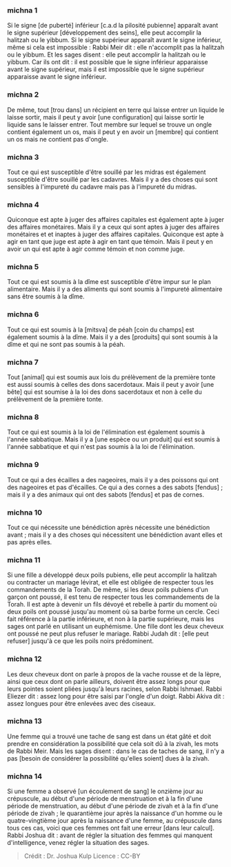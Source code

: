
### michna 1
Si le signe [de puberté] inférieur [c.a.d la pilosité pubienne] apparaît avant le signe supérieur [développement des seins], elle peut accomplir la halitzah ou le yibbum. Si le signe supérieur apparaît avant le signe inférieur, même si cela est impossible : Rabbi Meir dit : elle n'accomplit pas la halitzah ou le yibbum. Et les sages disent : elle peut accomplir la halitzah ou le yibbum. Car ils ont dit : il est possible que le signe inférieur apparaisse avant le signe supérieur, mais il est impossible que le signe supérieur apparaisse avant le signe inférieur.

### michna 2
De même, tout [trou dans] un récipient en terre qui laisse entrer un liquide le laisse sortir, mais il peut y avoir [une configuration] qui laisse sortir le liquide sans le laisser entrer. Tout membre sur lequel se trouve un ongle contient également un os, mais il peut y en avoir un [membre] qui contient un os mais ne contient pas d'ongle.

### michna 3
Tout ce qui est susceptible d'être souillé par les midras est également susceptible d'être souillé par les cadavres. Mais il y a des choses qui sont sensibles à l'impureté du cadavre mais pas à l'impureté du midras.

### michna 4
Quiconque est apte à juger des affaires capitales est également apte à juger des affaires monétaires. Mais il y a ceux qui sont aptes à juger des affaires monétaires et et inaptes à juger des affaires capitales. Quiconque est apte à agir en tant que juge est apte à agir en tant que témoin. Mais il peut y en avoir un qui est apte à agir comme témoin et non comme juge.

### michna 5
Tout ce qui est soumis à la dîme est susceptible d'être impur sur le plan alimentaire. Mais il y a des aliments qui sont soumis à l'impureté alimentaire sans être soumis à la dîme.

### michna 6
Tout ce qui est soumis à la [mitsva] de péah [coin du champs] est également soumis à la dîme. Mais il y a des [produits] qui sont soumis à la dîme et qui ne sont pas soumis à la péah.

### michna 7
Tout [animal] qui est soumis aux lois du prélèvement de la première tonte est aussi soumis à celles des dons sacerdotaux. Mais il peut y avoir [une bête] qui est soumise à la loi des dons sacerdotaux et non à celle du prélèvement de la première tonte.
### michna 8
Tout ce qui est soumis à la loi de l'élimination est également soumis à l'année sabbatique. Mais il y a [une espèce ou un produit] qui est soumis à l'année sabbatique et qui n'est pas soumis à la loi de l'élimination.

### michna 9
Tout ce qui a des écailles a des nageoires, mais il y a des poissons qui ont des nageoires et pas d'écailles. Ce qui a des cornes a des sabots [fendus] ; mais il y a des animaux qui ont des sabots [fendus] et pas de cornes.

### michna 10
Tout ce qui nécessite une bénédiction après nécessite une bénédiction avant ; mais il y a des choses qui nécessitent une bénédiction avant elles et pas après elles.

### michna 11
Si une fille a développé deux poils pubiens, elle peut accomplir la halitzah ou contracter un mariage lévirat, et elle est obligée de respecter tous les commandements de la Torah. De même, si les deux poils pubiens d'un garçon ont poussé, il est tenu de respecter tous les commandements de la Torah. Il est apte à devenir un fils dévoyé et rebelle à partir du moment où deux poils ont poussé jusqu'au moment où sa barbe forme un cercle. Ceci fait référence à la partie inférieure, et non à la partie supérieure, mais les sages ont parlé en utilisant un euphémisme. Une fille dont les deux cheveux ont poussé ne peut plus refuser le mariage. Rabbi Judah dit : [elle peut refuser] jusqu'à ce que les poils noirs prédominent.

### michna 12
Les deux cheveux dont on parle à propos de la vache rousse et de la lèpre, ainsi que ceux dont on parle ailleurs, doivent être assez longs pour que leurs pointes soient pliées jusqu'à leurs racines, selon Rabbi Ishmael. Rabbi Eliezer dit : assez long pour être saisi par l'ongle d'un doigt. Rabbi Akiva dit : assez longues pour être enlevées avec des ciseaux.

### michna 13
Une femme qui a trouvé une tache de sang est dans un état gâté et doit prendre en considération la possibilité que cela soit dû à la zivah, les mots de Rabbi Meir. Mais les sages disent : dans le cas de taches de sang, il n'y a pas [besoin de considérer la possibilité qu'elles soient] dues à la zivah.

### michna 14
Si une femme a observé [un écoulement de sang] le onzième jour au crépuscule, au début d'une période de menstruation et à la fin d'une période de menstruation, au début d'une période de zivah et à la fin d'une période de zivah ; le quarantième jour après la naissance d'un homme ou le quatre-vingtième jour après la naissance d'une femme, au crépuscule dans tous ces cas, voici que ces femmes ont fait une erreur [dans leur calcul]. Rabbi Joshua dit : avant de régler la situation des femmes qui manquent d'intelligence, venez régler la situation des sages.

>Crédit : Dr. Joshua Kulp
>Licence : CC-BY